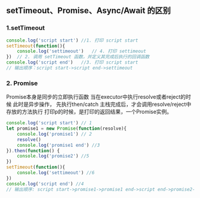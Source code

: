 ## setTimeout、Promise、Async/Await 的区别

### 1.setTimeout
```js
console.log('script start')	//1. 打印 script start
setTimeout(function(){
    console.log('settimeout')	// 4. 打印 settimeout
})	// 2. 调用 setTimeout 函数，并定义其完成后执行的回调函数
console.log('script end')	//3. 打印 script start
// 输出顺序：script start->script end->settimeout
```
### 2. Promise
Promise本身是同步的立即执行函数 
当在executor中执行resolve或者reject的时候 此时是异步操作，
先执行then/catch
主栈完成后，才会调用resolve/reject中存放的方法执行
打印p的时候，是打印的返回结果，一个Promise实例。
```js
console.log('script start') // 1
let promise1 = new Promise(function(resolve){
    console.log('promise1') // 2
    resolve()
    console.log('promise1 end') //3
}).then(function() {
    console.log('promise2') //5
})
setTimeout(function(){
    console.log('settimeout') //6
})
console.log('script end') //4
// 输出顺序: script start->promise1->promise1 end->script end->promise2->settimeout
```